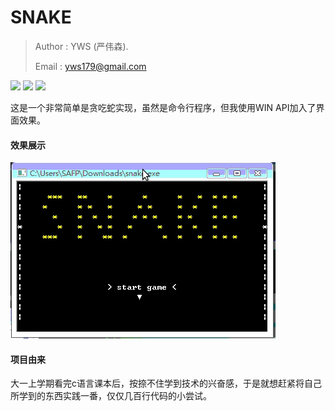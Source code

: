 # SNAKE 

>  Author : YWS (严伟森). 
>
>  Email : yws179@gmail.com

![](https://img.shields.io/github/license/yws179/snake) ![](https://img.shields.io/github/v/release/yws179/snake?include_prereleases) ![](https://img.shields.io/github/downloads/yws179/snake/v1.0/total)



这是一个非常简单是贪吃蛇实现，虽然是命令行程序，但我使用WIN API加入了界面效果。



#### 效果展示

![snake](./screenshot/snake.gif)



#### 项目由来

大一上学期看完c语言课本后，按捺不住学到技术的兴奋感，于是就想赶紧将自己所学到的东西实践一番，仅仅几百行代码的小尝试。
